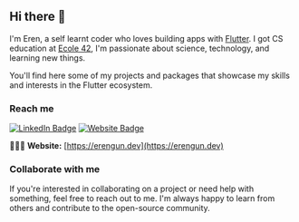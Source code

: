 ## Hi there 👋

I'm Eren, a self learnt coder who loves building apps with [Flutter](https://github.com/flutter/flutter). I got CS education at [Ecole 42](https://42.fr/en/what-is-42/42-program-explained/), I'm passionate about science, technology, and learning new things.

You'll find here some of my projects and packages that showcase my skills and interests in the Flutter ecosystem.

### Reach me

[![LinkedIn Badge](https://img.shields.io/badge/LinkedIn-0077B5?style=for-the-badge&logo=linkedin&logoColor=white)](https://tr.linkedin.com/in/erengun) [![Website Badge](https://img.shields.io/badge/Website-0A0A0A?style=for-the-badge&logo=google-chrome&logoColor=white)](https://erengun.dev)

👨🏾‍💻 **Website:** [https://erengun.dev](https://erengun.dev)

### Collaborate with me

If you're interested in collaborating on a project or need help with something, feel free to reach out to me. I'm always happy to learn from others and contribute to the open-source community.
